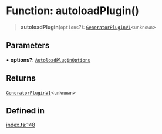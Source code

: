 # Function: autoloadPlugin()

> **autoloadPlugin**(`options`?): [`GeneratorPluginV1`](../../generator/interfaces/GeneratorPluginV1.md)\<`unknown`\>

## Parameters

• **options?**: [`AutoloadPluginOptions`](../interfaces/AutoloadPluginOptions.md)

## Returns

[`GeneratorPluginV1`](../../generator/interfaces/GeneratorPluginV1.md)\<`unknown`\>

## Defined in

[index.ts:148](https://github.com/andreisergiu98/baeta/blob/e352a1ec749c5b23df693f5f8373ac0b75347349/packages/plugin-autoload/index.ts#L148)
